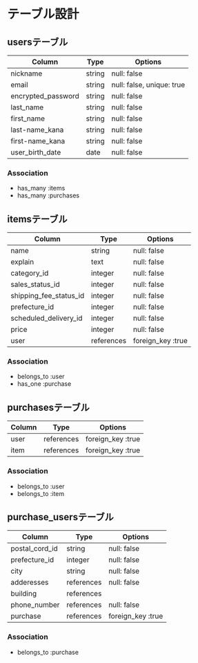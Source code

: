 # テーブル設計

## usersテーブル

| Column                   | Type       | Options                        |
| ------------------------ | ---------- | ------------------------------ |
| nickname                 | string     | null: false                    |
| email                    | string     | null: false, unique: true      |
| encrypted_password       | string     | null: false                    |
| last_name                | string     | null: false                    |
| first_name               | string     | null: false                    |
| last-name_kana           | string     | null: false                    |
| first-name_kana          | string     | null: false                    |
| user_birth_date          | date       | null: false                    |

### Association

- has_many :items
- has_many :purchases

## itemsテーブル

| Column                  | Type       | Options                        |
| ----------------------- | ---------- | ------------------------------ |
| name                    | string     | null: false                    |
| explain                 | text       | null: false                    |
| category_id             | integer    | null: false                    |
| sales_status_id         | integer    | null: false                    |
| shipping_fee_status_id  | integer    | null: false                    |
| prefecture_id           | integer    | null: false                    |
| scheduled_delivery_id   | integer    | null: false                    |
| price                   | integer    | null: false                    |
| user                    | references | foreign_key :true              |

### Association

- belongs_to :user
- has_one :purchase

## purchasesテーブル

| Column                  | Type       | Options                        |
| ----------------------- | ---------- | ------------------------------ |
| user                    | references | foreign_key :true              |
| item                    | references | foreign_key :true              |

### Association

- belongs_to :user
- belongs_to :item

## purchase_usersテーブル

| Column                  | Type           | Options                        |
| ----------------------- | -------------- | ------------------------------ |
| postal_cord_id          | string         | null: false                    |
| prefecture_id           | integer        | null: false                    |
| city                    | string         | null: false                    |
| adderesses              | references     | null: false                    |
| building                | references     |                                |
| phone_number            | references     | null: false                    |
| purchase                | references     | foreign_key :true              |


### Association

- belongs_to :purchase
